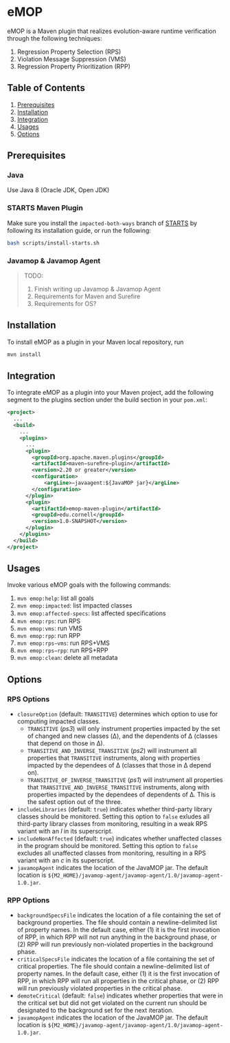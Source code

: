 # eMOP
eMOP is a Maven plugin that realizes evolution-aware runtime verification through the following techniques:

1. Regression Property Selection (RPS)
2. Violation Message Suppression (VMS)
3. Regression Property Prioritization (RPP)

## Table of Contents

1. [Prerequisites](#Prerequisites)
2. [Installation](#Installation)
3. [Integration](#Integration)
4. [Usages](#Usages)
5. [Options](#Options)

## Prerequisites

### Java

Use Java 8 (Oracle JDK, Open JDK)

### STARTS Maven Plugin

Make sure you install the `impacted-both-ways` branch of [STARTS](https://github.com/TestingResearchIllinois/starts) by following its installation guide, or run the following:

```bash
bash scripts/install-starts.sh
```

### Javamop & Javamop Agent

> TODO:
>
> 1. Finish writing up Javamop & Javamop Agent
> 2. Requirements for Maven and Surefire
> 3. Requirements for OS?

## Installation

To install eMOP as a plugin in your Maven local repository, run

```bash
mvn install
```

## Integration

To integrate eMOP as a plugin into your Maven project, add the following segment to the plugins section under the build section in your `pom.xml`:

```xml
<project>
  ...
  <build>
    ...
    <plugins>
      ...
      <plugin>
      	<groupId>org.apache.maven.plugins</groupId>
        <artifactId>maven−sureﬁre−plugin</artifactId>
        <version>2.20 or greater</version>
        <configuration>
        	<argLine>−javaagent:${JavaMOP jar}</argLine>
        </configuration>
      </plugin>
      <plugin>
        <artifactId>emop-maven-plugin</artifactId>
        <groupId>edu.cornell</groupId>
        <version>1.0-SNAPSHOT</version>
      </plugin>
    </plugins>
  </build>
</project>
```

## Usages

Invoke various eMOP goals with the following commands:

1. `mvn emop:help`: list all goals
2. `mvn emop:impacted`: list impacted classes
3. `mvn emop:affected-specs`: list affected speciﬁcations
4. `mvn emop:rps`: run RPS
5. `mvn emop:vms`: run VMS
6. `mvn emop:rpp`: run RPP
7. `mvn emop:rps−vms`: run RPS+VMS
8. `mvn emop:rps−rpp`: run RPS+RPP
9. `mvn emop:clean`: delete all metadata

## Options

### RPS Options

- `closureOption` (default: `TRANSITIVE`) determines which option to use for computing impacted classes.
   - `TRANSITIVE` (*ps3*) will only instrument properties impacted by the set of changed and new classes (Δ), and the dependents of Δ (classes that depend on those in Δ).
   - `TRANSITIVE_AND_INVERSE_TRANSITIVE` (*ps2*) will instrument all properties that `TRANSITIVE` instruments, along with properties impacted by the dependees of Δ (classes that those in Δ depend on).
   - `TRANSITIVE_OF_INVERSE_TRANSITIVE` (*ps1*) will instrument all properties that `TRANSITIVE_AND_INVERSE_TRANSITIVE` instruments, along with properties impacted by the dependees of dependents of Δ. This is the safest option out of the three.
- `includeLibraries` (default: `true`) indicates whether third-party library classes should be monitored. Setting this option to `false` exludes all third-party library classes from monitoring, resulting in a weak RPS variant with an *l* in its superscript.
- `includeNonAffected` (default: `true`) indicates whether unaffected classes in the program should be monitored. Setting this option to `false` excludes all unaffected classes from monitoring, resulting in a RPS variant with an *c* in its superscript.
- `javamopAgent` indicates the location of the JavaMOP jar. The default location is `${M2_HOME}/javamop-agent/javamop-agent/1.0/javamop-agent-1.0.jar`.


### RPP Options

- `backgroundSpecsFile` indicates the location of a file containing the set of background properties. The file should contain a newline-delimited list of property names. In the default case, either (1) it is the first invocation of RPP, in which RPP will not run anything in the background phase, or (2) RPP will run previously non-violated properties in the background phase.
- `criticalSpecsFile` indicates the location of a file containing the set of critical properties. The file should contain a newline-delimited list of property names. In the default case, either (1) it is the first invocation of RPP, in which RPP will run all properties in the critical phase, or (2) RPP will run previously violated properties in the critical phase.
- `demoteCritical` (default: `false`) indicates whether properties that were in the critical set but did not get violated on the current run should be designated to the background set for the next iteration.
- `javamopAgent` indicates the location of the JavaMOP jar. The default location is `${M2_HOME}/javamop-agent/javamop-agent/1.0/javamop-agent-1.0.jar`.
